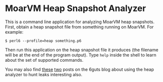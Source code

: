 # MoarVM Heap Snapshot Analyzer

This is a command line application for analyzing MoarVM heap snapshots. First,
obtain a heap snapshot file from something running on MoarVM. For example:

    $ perl6 --profile=heap something.p6

Then run this application on the heap snapshot file it produces (the filename
will be at the end of the program output). Type `help` inside the shell to
learn about the set of supported commands.

You may also find [these](https://6guts.wordpress.com/2016/03/27/happy-heapster/)
[two](https://6guts.wordpress.com/2016/04/15/heap-heap-hooray/) posts on the
6guts blog about using the heap analyzer to hunt leaks interesting also.
